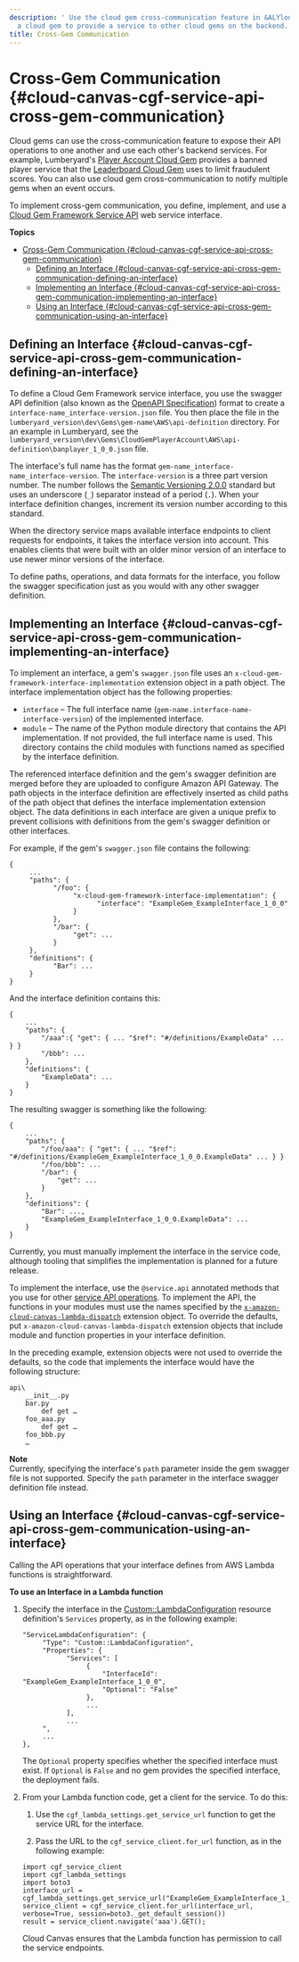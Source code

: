 ```yaml
---
description: ' Use the cloud gem cross-communication feature in &ALYlong; to enable
  a cloud gem to provide a service to other cloud gems on the backend. '
title: Cross-Gem Communication
---
```

# Cross\-Gem Communication {#cloud-canvas-cgf-service-api-cross-gem-communication}

Cloud gems can use the cross\-communication feature to expose their API operations to one another and use each other's backend services\. For example, Lumberyard's [Player Account Cloud Gem](/docs/userguide/gems/cloud-canvas/player-account.md) provides a banned player service that the [Leaderboard Cloud Gem](/docs/userguide/gems/cloud-canvas/leaderboard.md) uses to limit fraudulent scores\. You can also use cloud gem cross\-communication to notify multiple gems when an event occurs\.

To implement cross\-gem communication, you define, implement, and use a [Cloud Gem Framework Service API](/docs/userguide/gems/cloud-canvas/cgf-service-api.md) web service interface\.

**Topics**
- [Cross\-Gem Communication {#cloud-canvas-cgf-service-api-cross-gem-communication}](#cross-gem-communication)
  - [Defining an Interface {#cloud-canvas-cgf-service-api-cross-gem-communication-defining-an-interface}](#defining-an-interface)
  - [Implementing an Interface {#cloud-canvas-cgf-service-api-cross-gem-communication-implementing-an-interface}](#implementing-an-interface)
  - [Using an Interface {#cloud-canvas-cgf-service-api-cross-gem-communication-using-an-interface}](#using-an-interface)

## Defining an Interface {#cloud-canvas-cgf-service-api-cross-gem-communication-defining-an-interface}

To define a Cloud Gem Framework service interface, you use the swagger API definition \(also known as the [OpenAPI Specification](https://en.wikipedia.org/wiki/OpenAPI_Specification)\) format to create a `interface-name_interface-version.json` file\. You then place the file in the `lumberyard_version\dev\Gems\gem-name\AWS\api-definition` directory\. For an example in Lumberyard, see the `lumberyard_version\dev\Gems\CloudGemPlayerAccount\AWS\api-definition\banplayer_1_0_0.json` file\.

The interface's full name has the format `gem-name_interface-name_interface-version`\. The `interface-version` is a three part version number\. The number follows the [Semantic Versioning 2\.0\.0](http://semver.org/) standard but uses an underscore \(`_`\) separator instead of a period \(`.`\)\. When your interface definition changes, increment its version number according to this standard\.

When the directory service maps available interface endpoints to client requests for endpoints, it takes the interface version into account\. This enables clients that were built with an older minor version of an interface to use newer minor versions of the interface\.

To define paths, operations, and data formats for the interface, you follow the swagger specification just as you would with any other swagger definition\.

## Implementing an Interface {#cloud-canvas-cgf-service-api-cross-gem-communication-implementing-an-interface}

To implement an interface, a gem's `swagger.json` file uses an `x-cloud-gem-framework-interface-implementation` extension object in a path object\. The interface implementation object has the following properties:
+ `interface` – The full interface name \(`gem-name.interface-name-interface-version`\) of the implemented interface\.
+ `module` – The name of the Python module directory that contains the API implementation\. If not provided, the full interface name is used\. This directory contains the child modules with functions named as specified by the interface definition\.

The referenced interface definition and the gem's swagger definition are merged before they are uploaded to configure Amazon API Gateway\. The path objects in the interface definition are effectively inserted as child paths of the path object that defines the interface implementation extension object\. The data definitions in each interface are given a unique prefix to prevent collisions with definitions from the gem's swagger definition or other interfaces\.

For example, if the gem's `swagger.json` file contains the following:

```
{
     ...
     "paths": {
           "/foo": {
                "x-cloud-gem-framework-interface-implementation": {
                      "interface": "ExampleGem_ExampleInterface_1_0_0"
                }
           },
           "/bar": {
                "get": ...
           }
     },
     "definitions": {
           "Bar": ...
     }
}
```

And the interface definition contains this:

```
{
    ...
    "paths": {
        "/aaa":{ "get": { ... "$ref": "#/definitions/ExampleData" ... } }
        "/bbb": ...
    },
    "definitions": {
        "ExampleData": ...
    }
}
```

The resulting swagger is something like the following:

```
{
    ...
    "paths": {
        "/foo/aaa": { "get": { ... "$ref": "#/definitions/ExampleGem_ExampleInterface_1_0_0.ExampleData" ... } }
        "/foo/bbb": ...
        "/bar": {
            "get": ...
        }
    },
    "definitions": {
        "Bar": ...,
    	"ExampleGem_ExampleInterface_1_0_0.ExampleData": ...
    }
}
```

Currently, you must manually implement the interface in the service code, although tooling that simplifies the implementation is planned for a future release\.

To implement the interface, use the `@service.api` annotated methods that you use for other [service API operations](/docs/userguide/gems/cloud-canvas/cgf-service-api-operations#cloud-canvas-cgf-service-api-operations-request-execution)\. To implement the API, the functions in your modules must use the names specified by the [`x-amazon-cloud-canvas-lambda-dispatch`](/docs/userguide/gems/cloud-canvas/cgf-service-api-cgf-extension-object.md) extension object\. To override the defaults, put `x-amazon-cloud-canvas-lambda-dispatch` extension objects that include module and function properties in your interface definition\.

In the preceding example, extension objects were not used to override the defaults, so the code that implements the interface would have the following structure:

```
api\
    __init__.py
    bar.py
        def get …
    foo_aaa.py
        def get …
    foo_bbb.py
    …
```

**Note**  
Currently, specifying the interface's `path` parameter inside the gem swagger file is not supported\. Specify the `path` parameter in the interface swagger definition file instead\.

## Using an Interface {#cloud-canvas-cgf-service-api-cross-gem-communication-using-an-interface}

Calling the API operations that your interface defines from AWS Lambda functions is straightforward\.

**To use an Interface in a Lambda function**

1. Specify the interface in the [Custom::LambdaConfiguration](/docs/userguide/gems/cloud-canvas/custom-resources#cloud-canvas-custom-resources-lambda-configuration) resource definition's `Services` property, as in the following example:

   ```
   "ServiceLambdaConfiguration": {
        "Type": "Custom::LambdaConfiguration",
        "Properties": {
              "Services": [
                   {
                       "InterfaceId": "ExampleGem_ExampleInterface_1_0_0",
                       "Optional": "False"
                   },
                   ...
              ],
              ...
        ",
        ...
   },
   ```

   The `Optional` property specifies whether the specified interface must exist\. If `Optional` is `False` and no gem provides the specified interface, the deployment fails\.

1. From your Lambda function code, get a client for the service\. To do this: 

   1. Use the `cgf_lambda_settings.get_service_url` function to get the service URL for the interface\. 

   1. Pass the URL to the `cgf_service_client.for_url` function, as in the following example:

   ```
   import cgf_service_client
   import cgf_lambda_settings
   import boto3
   interface_url = cgf_lambda_settings.get_service_url("ExampleGem_ExampleInterface_1_0_0")
   service_client = cgf_service_client.for_url(interface_url, verbose=True, session=boto3._get_default_session())
   result = service_client.navigate('aaa').GET();
   ```

   Cloud Canvas ensures that the Lambda function has permission to call the service endpoints\.